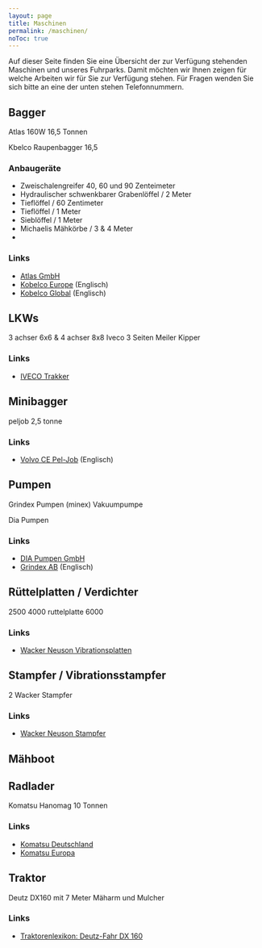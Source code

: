 ```yaml
---
layout: page
title: Maschinen
permalink: /maschinen/
noToc: true
---
```


<p>Auf dieser Seite finden Sie eine Übersicht der zur Verfügung stehenden Maschinen und unseres Fuhrparks. Damit möchten wir Ihnen zeigen für welche Arbeiten wir für Sie zur Verfügung stehen. Für Fragen wenden Sie sich bitte an eine der unten stehen Telefonnummern.</p>

<h2>Bagger</h2>

Atlas 160W 16,5 Tonnen

Kbelco Raupenbagger 16,5

<h3>Anbaugeräte</h3>

<ul>
  <li>Zweischalengreifer 40, 60 und 90 Zenteimeter</li>
  <li>Hydraulischer schwenkbarer Grabenlöffel / 2 Meter</li>
  <li>Tieflöffel / 60 Zentimeter</li>
  <li>Tieflöffel / 1 Meter</li>
  <li>Sieblöffel / 1 Meter</li>
  <li>Michaelis Mähkörbe / 3 & 4 Meter</li>
  <li></li>
</ul>

<h3>Links</h3>

<ul>
  <li><a href="http://www.atlasgmbh.com/de/">Atlas GmbH</a></li>
  <li><a href="https://www.kobelco-europe.com/">Kobelco Europe</a> (Englisch)</li>
  <li><a href="https://www.kobelcocm-global.com/">Kobelco Global</a> (Englisch)</li>
</ul>

<h2>LKWs</h2>

3 achser 6x6 & 4 achser 8x8 Iveco 3 Seiten Meiler Kipper

<h3>Links</h3>

<ul>
  <li><a href="http://www.iveco.com/germany/neufahrzeuge/pages/der-neue-trakker-hi-reliability.aspx">IVECO Trakker</a></li>
</ul>

<h2>Minibagger</h2>

peljob 2,5 tonne

<h3>Links</h3>

<ul>
  <li><a href="https://www.volvoce.com/global/en/product-archive/crawler-excavators/pel-job/">Volvo CE Pel-Job</a> (Englisch)</li>
</ul>

<h2>Pumpen</h2>

Grindex Pumpen (minex) Vakuumpumpe

Dia Pumpen

<h3>Links</h3>

<ul>
  <li><a href="http://www.dia-pumpen.de/">DIA Pumpen GmbH</a></li>
  <li><a href="http://www.grindex.com/">Grindex AB</a> (Englisch)</li>
</ul>

<h2>Rüttelplatten / Verdichter</h2>

2500
4000 ruttelplatte
6000

<h3>Links</h3>

<ul>
  <li><a href="http://www.wackerneuson.de/de/produkte/verdichtung/vibrationsplatten/">Wacker Neuson Vibrationsplatten</a></li>
</ul>

<h2>Stampfer / Vibrationsstampfer</h2>

2 Wacker Stampfer

<h3>Links</h3>

<ul>
  <li><a href="http://www.wackerneuson.de/de/produkte/verdichtung/stampfer/">Wacker Neuson Stampfer</a></li>
</ul>

<h2>Mähboot</h2>

<h2>Radlader</h2>

Komatsu Hanomag 10 Tonnen

<h3>Links</h3>

<ul>
  <li><a href="http://www.komatsu-deutschland.de/">Komatsu Deutschland</a></li>
  <li><a href="https://www.komatsu.eu/de">Komatsu Europa</a></li>
</ul>

<h2>Traktor</h2>

Deutz DX160 mit 7 Meter Mäharm und Mulcher

<h3>Links</h3>

<ul>
  <li><a href="https://de.wikibooks.org/wiki/Traktorenlexikon:_Deutz-Fahr_DX_160">Traktorenlexikon: Deutz-Fahr DX 160</a></li>
</ul>
